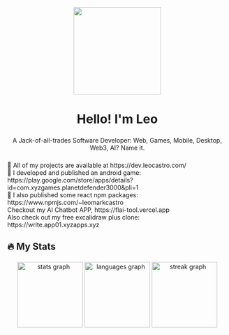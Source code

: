 <div align="center">
  <img height="200" src="https://avatars.githubusercontent.com/u/66856556?&v=4"  />
</div>

###

<h1 align="center">Hello! I'm Leo</h1>

###

<p align="center">A Jack-of-all-trades Software Developer: Web, Games, Mobile, Desktop, Web3, AI? Name it.</h2>

###

<p align="left">🔭 All of my projects are available at https://dev.leocastro.com/<br>📝 I developed and published an android game: https://play.google.com/store/apps/details?id=com.xyzgames.planetdefender3000&pli=1<br>💬 I also published some react npm packages: https://www.npmjs.com/~leomarkcastro<br/>Checkout my AI Chatbot APP, https://flai-tool.vercel.app<br/>Also check out my free excalidraw plus clone: https://write.app01.xyzapps.xyz</p>

###

<h2 align="left">🔥 My Stats</h2>

###

<div align="center">
  <img src="https://github-readme-stats-git-masterrstaa-rickstaa.vercel.app/api?username=leomarkcastro&hide_title=false&hide_rank=false&show_icons=true&include_all_commits=true&count_private=true&disable_animations=false&theme=codeSTACKr&locale=en&hide_border=false&order=1" height="150" alt="stats graph"  />
  <img src="https://github-readme-stats.vercel.app/api/top-langs?username=leomarkcastro&locale=en&hide_title=false&layout=compact&card_width=320&langs_count=5&theme=codeSTACKr&hide_border=false&order=2" height="150" alt="languages graph"  />
  <img src="https://streak-stats.demolab.com?user=leomarkcastro&locale=en&mode=weekly&theme=codeSTACKr&hide_border=false&border_radius=5&order=3" height="150" alt="streak graph"  />
</div>
